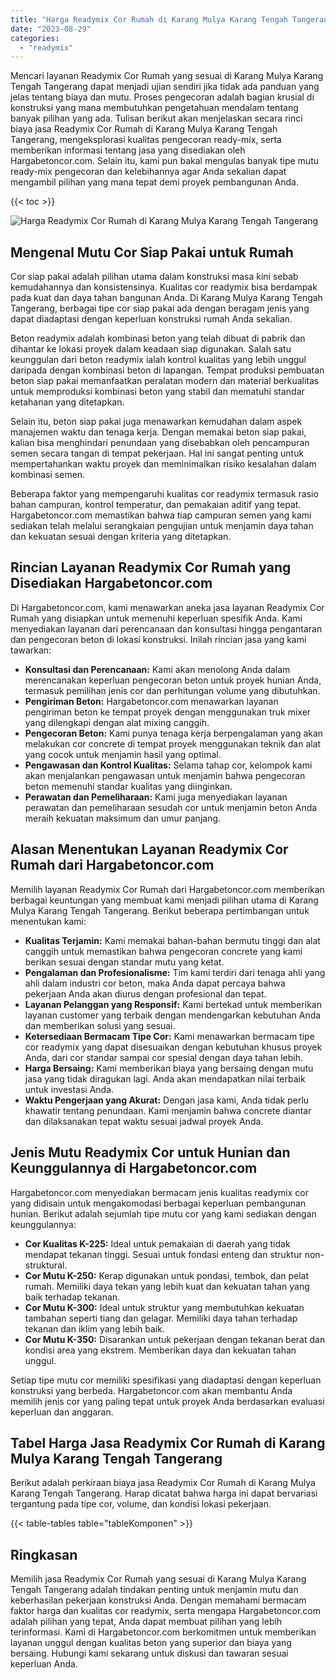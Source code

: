 ```yaml
---
title: "Harga Readymix Cor Rumah di Karang Mulya Karang Tengah Tangerang"
date: "2023-08-29"
categories: 
  - "readymix"
---
```



Mencari layanan Readymix Cor Rumah yang sesuai di Karang Mulya Karang Tengah Tangerang dapat menjadi ujian sendiri jika tidak ada panduan yang jelas tentang biaya dan mutu. Proses pengecoran adalah bagian krusial di konstruksi yang mana membutuhkan pengetahuan mendalam tentang banyak pilihan yang ada. Tulisan berikut akan menjelaskan secara rinci biaya jasa Readymix Cor Rumah di Karang Mulya Karang Tengah Tangerang, mengeksplorasi kualitas pengecoran ready-mix, serta memberikan informasi tentang jasa yang disediakan oleh Hargabetoncor.com. Selain itu, kami pun bakal mengulas banyak tipe mutu ready-mix pengecoran dan kelebihannya agar Anda sekalian dapat mengambil pilihan yang mana tepat demi proyek pembangunan Anda.

{{< toc >}}

![Harga Readymix Cor Rumah di Karang Mulya Karang Tengah Tangerang](https://hargareadymixid.github.io/hbc/readymix-hbc%20(33).png)

## Mengenal Mutu Cor Siap Pakai untuk Rumah

Cor siap pakai adalah pilihan utama dalam konstruksi masa kini sebab kemudahannya dan konsistensinya. Kualitas cor readymix bisa berdampak pada kuat dan daya tahan bangunan Anda. Di Karang Mulya Karang Tengah Tangerang, berbagai tipe cor siap pakai ada dengan beragam jenis yang dapat diadaptasi dengan keperluan konstruksi rumah Anda sekalian.

Beton readymix adalah kombinasi beton yang telah dibuat di pabrik dan dihantar ke lokasi proyek dalam keadaan siap digunakan. Salah satu keunggulan dari beton readymix ialah kontrol kualitas yang lebih unggul daripada dengan kombinasi beton di lapangan. Tempat produksi pembuatan beton siap pakai memanfaatkan peralatan modern dan material berkualitas untuk memproduksi kombinasi beton yang stabil dan mematuhi standar ketahanan yang ditetapkan.

Selain itu, beton siap pakai juga menawarkan kemudahan dalam aspek manajemen waktu dan tenaga kerja. Dengan memakai beton siap pakai, kalian bisa menghindari penundaan yang disebabkan oleh pencampuran semen secara tangan di tempat pekerjaan. Hal ini sangat penting untuk mempertahankan waktu proyek dan meminimalkan risiko kesalahan dalam kombinasi semen.

Beberapa faktor yang mempengaruhi kualitas cor readymix termasuk rasio bahan campuran, kontrol temperatur, dan pemakaian aditif yang tepat. Hargabetoncor.com memastikan bahwa tiap campuran semen yang kami sediakan telah melalui serangkaian pengujian untuk menjamin daya tahan dan kekuatan sesuai dengan kriteria yang ditetapkan.

## Rincian Layanan Readymix Cor Rumah yang Disediakan Hargabetoncor.com

Di Hargabetoncor.com, kami menawarkan aneka jasa layanan Readymix Cor Rumah yang disiapkan untuk memenuhi keperluan spesifik Anda. Kami menyediakan layanan dari perencanaan dan konsultasi hingga pengantaran dan pengecoran beton di lokasi konstruksi. Inilah rincian jasa yang kami tawarkan:

- **Konsultasi dan Perencanaan:** Kami akan menolong Anda dalam merencanakan keperluan pengecoran beton untuk proyek hunian Anda, termasuk pemilihan jenis cor dan perhitungan volume yang dibutuhkan.
- **Pengiriman Beton:** Hargabetoncor.com menawarkan layanan pengiriman beton ke tempat proyek dengan menggunakan truk mixer yang dilengkapi dengan alat mixing canggih.
- **Pengecoran Beton:** Kami punya tenaga kerja berpengalaman yang akan melakukan cor concrete di tempat proyek menggunakan teknik dan alat yang cocok untuk menjamin hasil yang optimal.
- **Pengawasan dan Kontrol Kualitas:** Selama tahap cor, kelompok kami akan menjalankan pengawasan untuk menjamin bahwa pengecoran beton memenuhi standar kualitas yang diinginkan.
- **Perawatan dan Pemeliharaan:** Kami juga menyediakan layanan perawatan dan pemeliharaan sesudah cor untuk menjamin beton Anda meraih kekuatan maksimum dan umur panjang.

## Alasan Menentukan Layanan Readymix Cor Rumah dari Hargabetoncor.com

Memilih layanan Readymix Cor Rumah dari Hargabetoncor.com memberikan berbagai keuntungan yang membuat kami menjadi pilihan utama di Karang Mulya Karang Tengah Tangerang. Berikut beberapa pertimbangan untuk menentukan kami:

- **Kualitas Terjamin:** Kami memakai bahan-bahan bermutu tinggi dan alat canggih untuk memastikan bahwa pengecoran concrete yang kami berikan sesuai dengan standar mutu yang ketat.
- **Pengalaman dan Profesionalisme:** Tim kami terdiri dari tenaga ahli yang ahli dalam industri cor beton, maka Anda dapat percaya bahwa pekerjaan Anda akan diurus dengan profesional dan tepat.
- **Layanan Pelanggan yang Responsif:** Kami bertekad untuk memberikan layanan customer yang terbaik dengan mendengarkan kebutuhan Anda dan memberikan solusi yang sesuai.
- **Ketersediaan Bermacam Tipe Cor:** Kami menawarkan bermacam tipe cor readymix yang dapat disesuaikan dengan kebutuhan khusus proyek Anda, dari cor standar sampai cor spesial dengan daya tahan lebih.
- **Harga Bersaing:** Kami memberikan biaya yang bersaing dengan mutu jasa yang tidak diragukan lagi. Anda akan mendapatkan nilai terbaik untuk investasi Anda.
- **Waktu Pengerjaan yang Akurat:** Dengan jasa kami, Anda tidak perlu khawatir tentang penundaan. Kami menjamin bahwa concrete diantar dan dilaksanakan tepat waktu sesuai jadwal proyek Anda.

## Jenis Mutu Readymix Cor untuk Hunian dan Keunggulannya di Hargabetoncor.com

Hargabetoncor.com menyediakan bermacam jenis kualitas readymix cor yang didisain untuk mengakomodasi berbagai keperluan pembangunan hunian. Berikut adalah sejumlah tipe mutu cor yang kami sediakan dengan keunggulannya:

- **Cor Kualitas K-225:** Ideal untuk pemakaian di daerah yang tidak mendapat tekanan tinggi. Sesuai untuk fondasi enteng dan struktur non-struktural.
- **Cor Mutu K-250:** Kerap digunakan untuk pondasi, tembok, dan pelat rumah. Memiliki daya tekan yang lebih kuat dan kekuatan tahan yang baik terhadap tekanan.
- **Cor Mutu K-300:** Ideal untuk struktur yang membutuhkan kekuatan tambahan seperti tiang dan gelagar. Memiliki daya tahan terhadap tekanan dan iklim yang lebih baik.
- **Cor Mutu K-350:** Disarankan untuk pekerjaan dengan tekanan berat dan kondisi area yang ekstrem. Memberikan daya dan kekuatan tahan unggul.

Setiap tipe mutu cor memiliki spesifikasi yang diadaptasi dengan keperluan konstruksi yang berbeda. Hargabetoncor.com akan membantu Anda memilih jenis cor yang paling tepat untuk proyek Anda berdasarkan evaluasi keperluan dan anggaran.

## Tabel Harga Jasa Readymix Cor Rumah di Karang Mulya Karang Tengah Tangerang

Berikut adalah perkiraan biaya jasa Readymix Cor Rumah di Karang Mulya Karang Tengah Tangerang. Harap dicatat bahwa harga ini dapat bervariasi tergantung pada tipe cor, volume, dan kondisi lokasi pekerjaan.

{{< table-tables table="tableKomponen" >}}

## Ringkasan

Memilih jasa Readymix Cor Rumah yang sesuai di Karang Mulya Karang Tengah Tangerang adalah tindakan penting untuk menjamin mutu dan keberhasilan pekerjaan konstruksi Anda. Dengan memahami bermacam faktor harga dan kualitas cor readymix, serta mengapa Hargabetoncor.com adalah pilihan yang tepat, Anda dapat membuat pilihan yang lebih terinformasi. Kami di Hargabetoncor.com berkomitmen untuk memberikan layanan unggul dengan kualitas beton yang superior dan biaya yang bersaing. Hubungi kami sekarang untuk diskusi dan tawaran sesuai keperluan Anda.
